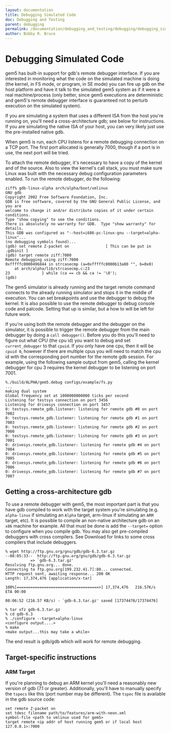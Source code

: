 ```yaml
---
layout: documentation
title: Debugging Simulated Code
doc: Debugging and Testing
parent: debugging
permalink: /documentation/debugging_and_testing/debugging/debugging_simulated_code
author: Bobby R. Bruce
---
```


# Debugging Simulated Code

gem5 has built-in support for gdb's remote debugger interface. If you are
interested in monitoring what the code on the simulated machine is doing
(the kernel, in FS mode, or program, in SE mode) you can fire up gdb on the
host platform and have it talk to the simulated gem5 system as if it were a
real machine/process (only better, since gem5 executions are deterministic and
gem5's remote debugger interface is guaranteed not to perturb execution on the
simulated system).

If you are simulating a system that uses a different ISA from the host you're
running on, you'll need a cross-architecture gdb; see below for instructions.
If you are simulating the native ISA of your host, you can very likely just use
the pre-installed native gdb.

When gem5 is run, each CPU listens for a remote debugging connection on a TCP
port. The first port allocated is generally 7000, though if a port is in use,
the next port will be tried.

To attach the remote debugger, it's necessary to have a copy of the kernel and
of the source. Also to view the kernel's call stack, you must make sure Linux
was built with the necessary debug configuration parameters enabled. To run the
remote debugger, do the following:

```
ziff% gdb-linux-alpha arch/alpha/boot/vmlinux
GNU gdb
Copyright 2002 Free Software Foundation, Inc.
GDB is free software, covered by the GNU General Public License, and you are
welcome to change it and/or distribute copies of it under certain conditions.
Type "show copying" to see the conditions.
There is absolutely no warranty for GDB.  Type "show warranty" for details.
This GDB was configured as "--host=i686-pc-linux-gnu --target=alpha-linux"...
(no debugging symbols found)...
(gdb) set remote Z-packet on                [ This can be put in .gdbinit ]
(gdb) target remote ziff:7000
Remote debugging using ziff:7000
0xfffffc0000496844 in strcasecmp (a=0xfffffc0000b13a80 "", b=0x0)
    at arch/alpha/lib/strcasecmp.c:23
23              } while (ca == cb && ca != '\0');
(gdb)
```

The gem5 simulator is already running and the target remote command connects to
the already running simulator and stops it in the middle of execution. You can
set breakpoints and use the debugger to debug the kernel. It is also possible
to use the remote debugger to debug console code and palcode. Setting that up
is similar, but a how to will be left for future work.

If you're using both the remote debugger and the debugger on the simulator, it
is possible to trigger the remote debugger from the main debugger by doing a
`call debugger()`. Before you do this you'll need to figure out what CPU (the
cpu id) you want to debug and set `current_debugger` to that `cpuid`. If you
only have one cpu, then it will be `cpuid 0`, however if there are multiple
cpus you will need to match the cpu id with the corresponding port number for
the remote gdb session. For example, using the following sample output from
gem5, calling the kernel debugger for cpu 3 requires the kernel debugger to be
listening on port 7001.

```
%./build/ALPHA/gem5.debug configs/example/fs.py
...
making dual system
Global frequency set at 1000000000000 ticks per second
Listening for testsys connection on port 3456
Listening for drivesys connection on port 3457
0: testsys.remote_gdb.listener: listening for remote gdb #0 on port 7002
0: testsys.remote_gdb.listener: listening for remote gdb #1 on port 7003
0: testsys.remote_gdb.listener: listening for remote gdb #2 on port 7000
0: testsys.remote_gdb.listener: listening for remote gdb #3 on port 7001
0: drivesys.remote_gdb.listener: listening for remote gdb #4 on port 7004
0: drivesys.remote_gdb.listener: listening for remote gdb #5 on port 7005
0: drivesys.remote_gdb.listener: listening for remote gdb #6 on port 7006
0: drivesys.remote_gdb.listener: listening for remote gdb #7 on port 7007
```

## Getting a cross-architecture gdb

To use a remote debugger with gem5, the most important part is that you have
gdb compiled to work with the target system you're simulating (e.g.
`alpha-linux` if simulating an `Alpha` target, arm-linux if simulating an
`ARM` target, etc). It is possible to compile an non-native architecture gdb on
an `x86` machine for example. All that must be done is add the `--target=`
option to configure when you compile gdb. You may also get pre-compiled
debuggers with cross compilers. See Download for links to some cross compilers
that include debuggers.

```
% wget http://ftp.gnu.org/gnu/gdb/gdb-6.3.tar.gz
--08:05:33--  http://ftp.gnu.org/gnu/gdb/gdb-6.3.tar.gz
           => `gdb-6.3.tar.gz'
Resolving ftp.gnu.org... done.
Connecting to ftp.gnu.org[199.232.41.7]:80... connected.
HTTP request sent, awaiting response... 200 OK
Length: 17,374,476 [application/x-tar]

100%[====================================>] 17,374,476   216.57K/s    ETA 00:00

08:06:52 (216.57 KB/s) - `gdb-6.3.tar.gz' saved [17374476/17374476]
```

```
% tar xfz gdb-6.3.tar.gz
% cd gdb-6.3
% ./configure --target=alpha-linux
<configure output....>
% make
<make output...this may take a while>
```

The end result is gdb/gdb which will work for remote debugging.

## Target-specific instructions

### ARM Target

If you're planning to debug an ARM kernel you'll need a reasonably new version
of gdb (7.1 or greater). Additionally, you'll have to manually specify the
`tspecs` like this (port number may be different). The `tspec` file is
available in the gdb source code:

```
set remote Z-packet on
set tdesc filename path/to/features/arm-with-neon.xml
symbol-file <path to vmlinux used for gem5>
target remote <ip addr of host running gem5 or if local host 127.0.0.1>:7000
```
